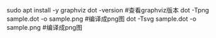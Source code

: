 sudo apt install -y graphviz 
dot -version  #查看graphviz版本
dot -Tpng sample.dot -o sample.png  #编译成png图
dot -Tsvg sample.dot -o sample.png  #编译成png图